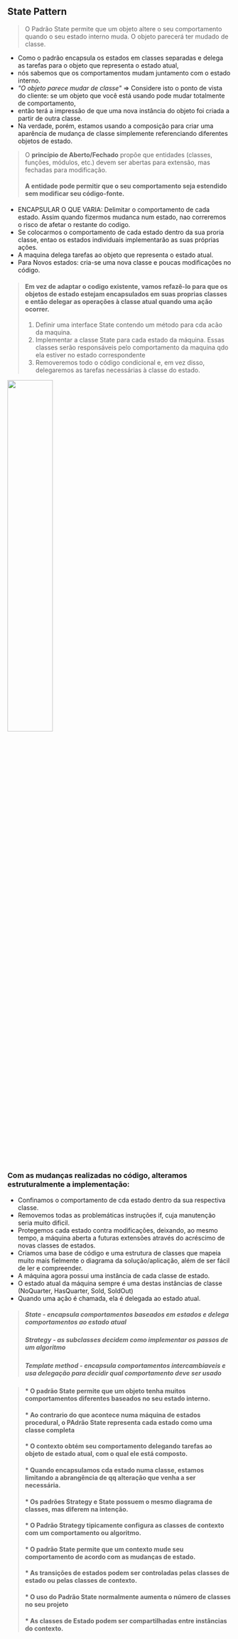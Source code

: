 ## State Pattern

>O Padrão State permite que um objeto altere o seu comportamento quando o seu estado interno muda.
>O objeto parecerá ter mudado de classe.
* Como o padrão encapsula os estados em classes separadas e delega as tarefas para o objeto que representa o estado atual,
* nós sabemos que os comportamentos mudam juntamento com o estado interno.
* *"O objeto parece mudar de classe"* => Considere isto o ponto de vista do cliente: se um objeto que você está usando pode mudar totalmente de comportamento,
* então terá a impressão de que uma nova instância do objeto foi criada a partir de outra classe.
* Na verdade, porém, estamos usando a composição para criar uma aparência de mudança de classe simplemente referenciando diferentes objetos de estado.

> O **princípio de Aberto/Fechado** propõe que entidades (classes, funções, módulos, etc.) 
> devem ser abertas para extensão, mas fechadas para modificação. 
> #### A entidade pode permitir que o seu comportamento seja estendido sem modificar seu código-fonte.

- ENCAPSULAR O QUE VARIA: Delimitar o comportamento de cada estado. Assim quando fizermos mudanca num estado, nao correremos o risco de afetar o restante do codigo.
- Se colocarmos o comportamento de cada estado dentro da sua proria classe, entao os estados individuais implementarão as suas próprias ações.
- A maquina delega tarefas ao objeto que representa o estado atual.
- Para Novos estados: cria-se uma nova classe e poucas modificações no código.
> #### Em vez de adaptar o codigo existente, vamos refazê-lo para que os objetos de estado estejam encapsulados em suas proprias classes e então delegar as operações à classe atual quando uma ação ocorrer.
> 1) Definir uma interface State contendo um método para cda acão da maquina.
> 2) Implementar a classe State para cada estado da máquina. Essas classes serão responsáveis pelo comportamento da maquina qdo ela estiver no estado correspondente
> 3) Removeremos todo o código condicional e, em vez disso, delegaremos as tarefas necessárias à classe do estado.
>
<img src="https://user-images.githubusercontent.com/58707950/141131310-0c8b0f83-349e-4581-aad6-918420788e7c.jpg" width="45%"></img> 

### Com as mudanças realizadas no código, alteramos estruturalmente a implementação:
- Confinamos o comportamento de cda estado dentro da sua respectiva classe.
- Removemos todas as problemáticas instruções if, cuja manutenção seria muito dificil.
- Protegemos cada estado contra modificações, deixando, ao mesmo tempo, a máquina aberta a futuras extensões através do acréscimo de novas classes de estados.
- Criamos uma base de código e uma estrutura de classes que mapeia muito mais fielmente o diagrama da solução/aplicação, além de ser fácil de ler e compreender.
- A máquina agora possui uma instância de cada classe de estado.
- O estado atual da máquina sempre é uma destas instâncias de classe (NoQuarter, HasQuarter, Sold, SoldOut)
- Quando uma ação é chamada, ela é delegada ao estado atual.

> ##### State - encapsula comportamentos baseados em estados e delega comportamentos ao estado atual
> ##### Strategy - as subclasses decidem como implementar os passos de um algoritmo
> ##### Template method - encapsula comportamentos intercambiaveis e usa delegação para decidir qual comportamento deve ser usado

> #### * O padrão State permite que um objeto tenha muitos comportamentos diferentes baseados no seu estado interno.
> #### * Ao contrario do que acontece numa máquina de estados procedural, o PAdrão State representa cada estado como uma classe completa
> #### * O contexto obtém seu comportamento delegando tarefas ao objeto de estado atual, com o qual ele está composto.
> #### * Quando encapsulamos cda estado numa classe, estamos limitando a abrangência de qq alteração que venha a ser necessária.
> #### * Os padrões Strategy e State possuem o mesmo diagrama de classes, mas diferem na intenção.
> #### * O Padrão Strategy tipicamente configura as classes de contexto com um comportamento ou algoritmo.
> #### * O padrão State permite que um contexto mude seu comportamento de acordo com as mudanças de estado.
> #### * As transições de estados podem ser controladas pelas classes de estado ou pelas classes de contexto.
> #### * O uso do Padrão State normalmente aumenta o número de classes no seu projeto
> #### * As classes de Estado podem ser compartilhadas entre instâncias do contexto.